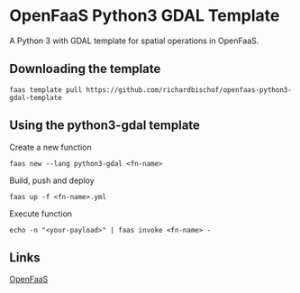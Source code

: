 # OpenFaaS Python3 GDAL Template  

A Python 3 with GDAL template for spatial operations in OpenFaaS.

## Downloading the template  
```   
faas template pull https://github.com/richardbischof/openfaas-python3-gdal-template
```   

## Using the python3-gdal template  

Create a new function  
```
faas new --lang python3-gdal <fn-name>  
```

Build, push and deploy  
```
faas up -f <fn-name>.yml
```

Execute function   
```
echo -n "<your-payload>" | faas invoke <fn-name> -
```

## Links
[OpenFaaS](https://www.openfaas.com/)
